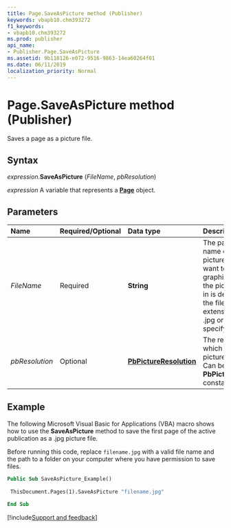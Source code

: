 ```yaml
---
title: Page.SaveAsPicture method (Publisher)
keywords: vbapb10.chm393272
f1_keywords:
- vbapb10.chm393272
ms.prod: publisher
api_name:
- Publisher.Page.SaveAsPicture
ms.assetid: 9b118126-e072-9516-9863-14ea60264f01
ms.date: 06/11/2019
localization_priority: Normal
---
```



# Page.SaveAsPicture method (Publisher)

Saves a page as a picture file.


## Syntax

_expression_.**SaveAsPicture** (_FileName_, _pbResolution_)

_expression_ A variable that represents a **[Page](Publisher.Page.md)** object.


## Parameters

|Name|Required/Optional|Data type|Description|
|:-----|:-----|:-----|:-----|
|_FileName_|Required| **String**|The path and file name of the new picture file that you want to create. The graphics format that the picture is saved in is determined by the file name extension (such as .jpg or .gif) that you specify.|
|_pbResolution_|Optional| **[PbPictureResolution](Publisher.PbPictureResolution.md)**|The resolution in which you want the picture to be saved. Can be one of the **PbPictureResolution** constants. |

## Example

The following Microsoft Visual Basic for Applications (VBA) macro shows how to use the **SaveAsPicture** method to save the first page of the active publication as a .jpg picture file.

Before running this code, replace `filename.jpg` with a valid file name and the path to a folder on your computer where you have permission to save files.

```vb
Public Sub SaveAsPicture_Example() 
 
 ThisDocument.Pages(1).SaveAsPicture "filename.jpg" 
 
End Sub
```

[!include[Support and feedback](~/includes/feedback-boilerplate.md)]